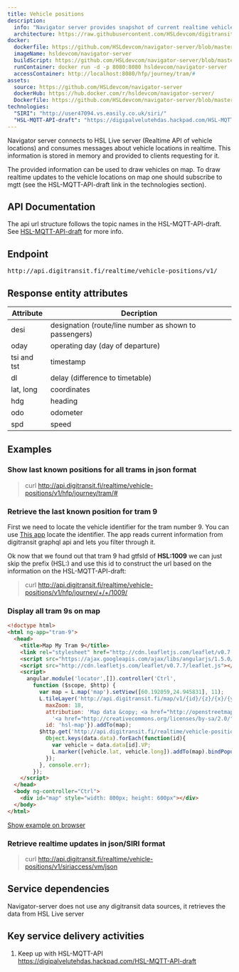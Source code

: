 ```yaml
---
title: Vehicle positions
description:
  info: "Navigator server provides snapshot of current realtime vehicle location data. Data is provided in two separate formats: json/SIRI and in custom json format."
  architecture: https://raw.githubusercontent.com/HSLdevcom/digitransit-site/master/pages/en/developers/service-catalogue/internal-components/navigator-server/architecture.xml
docker:
  dockerfile: https://github.com/HSLdevcom/navigator-server/blob/master/Dockerfile
  imageName: hsldevcom/navigator-server
  buildScript: https://github.com/HSLdevcom/navigator-server/blob/master/build-docker-image.sh
  runContainer: docker run -d -p 8080:8080 hsldevcom/navigator-server
  accessContainer: http://localhost:8080/hfp/journey/tram/#
assets:
  source: https://github.com/HSLdevcom/navigator-server
  dockerHub: https://hub.docker.com/r/hsldevcom/navigator-server/
  Dockerfile: https://github.com/HSLdevcom/navigator-server/blob/master/Dockerfile
technologies:  
  "SIRI": "http://user47094.vs.easily.co.uk/siri/"
  "HSL-MQTT-API-draft": "https://digipalvelutehdas.hackpad.com/HSL-MQTT-API-draft"
---
```



Navigator server connects to HSL Live server (Realtime API of vehicle locations) and consumes messages about vehicle
locations in realtime. This information is stored in memory and provided to clients requesting for it.

The provided information can be used to draw vehicles on map. To draw realtime updates to the vehicle locations on map
one should subscribe to mgtt (see the HSL-MQTT-API-draft link in the technologies section).


## API Documentation
The api url structure follows the topic names in the HSL-MQTT-API-draft. See [HSL-MQTT-API-draft](https://digipalvelutehdas.hackpad.com/HSL-MQTT-API-draft) for more info.

## Endpoint
<pre>http://api.digitransit.fi/realtime/vehicle-positions/v1/</pre>

## Response entity attributes

| Attribute  | Decription                                             |
|------------|--------------------------------------------------------|
| desi       | designation (route/line number as shown to passengers) |
| oday       | operating day (day of departure)                       |
| tsi and tst| timestamp                                              |
| dl         | delay (difference to timetable)                        |
| lat, long  | coordinates                                            |
| hdg        | heading                                                |
| odo        | odometer                                               |
| spd        | speed                                                  |

## Examples

### Show last known positions for all trams in json format
> curl http://api.digitransit.fi/realtime/vehicle-positions/v1/hfp/journey/tram/#

### Retrieve the last known position for tram 9

First we need to locate the vehicle identifier for the tram number 9. You can use [This app](http://htmlpreview.github.io/?https://gist.githubusercontent.com/siren/459db18bf4b128df0555/raw)
locate the identifier. The app reads current information from digitransit graphql api and lets you filter through it.

Ok now that we found out that tram 9 had gtfsId of <strong>HSL:1009</strong> we can just skip the prefix (HSL:) and use this
id to construct the url based on the information on the HSL-MQTT-API-draft:
> curl http://api.digitransit.fi/realtime/vehicle-positions/v1/hfp/journey/+/+/1009/

### Display all tram 9s on map

```html
<!doctype html>
<html ng-app="tram-9">
  <head>
    <title>Map My Tram 9</title>
    <link rel="stylesheet" href="http://cdn.leafletjs.com/leaflet/v0.7.7/leaflet.css" />
    <script src="https://ajax.googleapis.com/ajax/libs/angularjs/1.5.0/angular.min.js"></script>
    <script src="http://cdn.leafletjs.com/leaflet/v0.7.7/leaflet.js"></script>
    <script>
      angular.module('locator',[]).controller('Ctrl',
        function ($scope, $http) {
          var map = L.map('map').setView([60.192059,24.945831], 11);
          L.tileLayer('http://api.digitransit.fi/map/v1/{id}/{z}/{x}/{y}.png', {
            maxZoom: 18,
            attribution: 'Map data &copy; <a href="http://openstreetmap.org">OpenStreetMap</a> contributors, ' +
              '<a href="http://creativecommons.org/licenses/by-sa/2.0/">CC-BY-SA</a>, ',
            id: 'hsl-map'}).addTo(map);
          $http.get('http://api.digitransit.fi/realtime/vehicle-positions/v1/hfp/journey/+/+/1009/').then(function(data){
            Object.keys(data.data).forEach(function(id){
              var vehicle = data.data[id].VP;
              L.marker([vehicle.lat, vehicle.long]).addTo(map).bindPopup("<pre>" + angular.toJson(vehicle, true) + "</pre>");
            });
          }, console.err);
        });
    </script>
  </head>
  <body ng-controller="Ctrl">
    <div id="map" style="width: 800px; height: 600px"></div>
  </body>
</html>
```
[Show example on browser](http://htmlpreview.github.io/?https://gist.githubusercontent.com/siren/e77696cb5b7c9cd7095c/raw)


### Retrieve realtime updates in json/SIRI format
> curl http://api.digitransit.fi/realtime/vehicle-positions/v1/siriaccess/vm/json

## Service dependencies
Navigator-server does not use any digitransit data sources, it retrieves the data from HSL Live server

## Key service delivery activities
1. Keep up with HSL-MQTT-API<br/>
   https://digipalvelutehdas.hackpad.com/HSL-MQTT-API-draft
